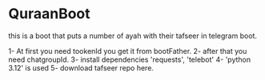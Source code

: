 # QuraanBoot
this is a boot that puts a number of ayah with their tafseer in telegram boot.

1- At first you need tookenId you get it from bootFather.
2- after that you need chatgroupId.
3- install dependencies 'requests', 'telebot'
4- 'python 3.12' is used
5- download tafseer repo here.
